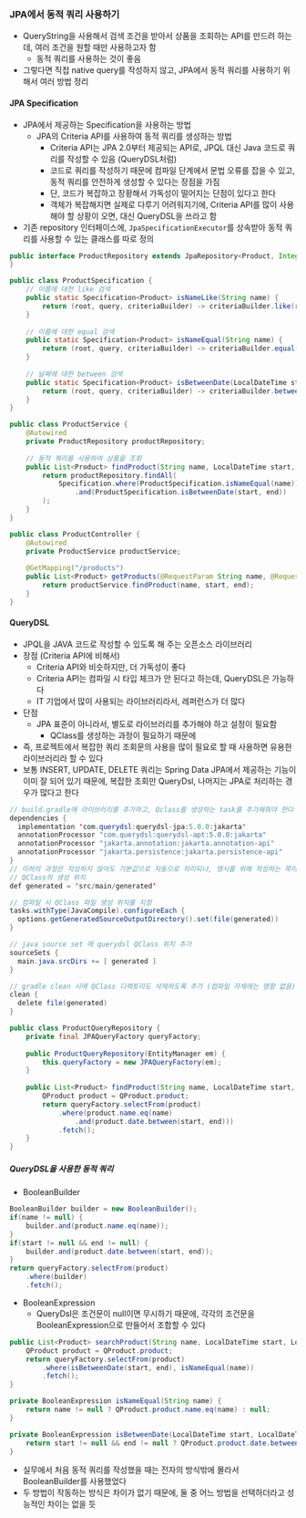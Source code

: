 ### JPA에서 동적 쿼리 사용하기
- QueryString을 사용해서 검색 조건을 받아서 상품을 조회하는 API를 만드려 하는데, 여러 조건을 원할 때만 사용하고자 함
  - 동적 쿼리를 사용하는 것이 좋음
- 그렇다면 직접 native query를 작성하지 않고, JPA에서 동적 쿼리를 사용하기 위해서 여러 방법 정리

#### JPA Specification
- JPA에서 제공하는 Specification을 사용하는 방법
  - JPA의 Criteria API를 사용하여 동적 쿼리를 생성하는 방법
    - Criteria API는 JPA 2.0부터 제공되는 API로, JPQL 대신 Java 코드로 쿼리를 작성할 수 있음 (QueryDSL처럼)
    - 코드로 쿼리를 작성하기 때문에 컴파일 단계에서 문법 오류를 잡을 수 있고, 동적 쿼리를 안전하게 생성할 수 있다는 장점을 가짐
    - 단, 코드가 복잡하고 장황해서 가독성이 떨어지는 단점이 있다고 한다
    - 객체가 복잡해지면 실제로 다루기 어려워지기에, Criteria API를 많이 사용해야 할 상황이 오면, 대신 QueryDSL을 쓰라고 함
- 기존 repository 인터페이스에, `JpaSpecificationExecutor`를 상속받아 동적 쿼리를 사용할 수 있는 클래스를 따로 정의
```java
public interface ProductRepository extends JpaRepository<Product, Integer>, JpaSpecificationExecutor<Product> {
}

public class ProductSpecification {
	// 이름에 대한 like 검색
    public static Specification<Product> isNameLike(String name) {
        return (root, query, criteriaBuilder) -> criteriaBuilder.like(root.get("name"), "%" + name + "%");
    }
	
	// 이름에 대한 equal 검색
    public static Specification<Product> isNameEqual(String name) {
        return (root, query, criteriaBuilder) -> criteriaBuilder.equal(root.get("name"), name);
    }
	
	// 날짜에 대한 between 검색
    public static Specification<Product> isBetweenDate(LocalDateTime start, LocalDateTime end) {
        return (root, query, criteriaBuilder) -> criteriaBuilder.between(root.get("date"), start, end);
    }
}

public class ProductService {
    @Autowired
    private ProductRepository productRepository;
    
    // 동적 쿼리를 사용하여 상품을 조회
    public List<Product> findProduct(String name, LocalDateTime start, LocalDateTime end) {
        return productRepository.findAll(
            Specification.where(ProductSpecification.isNameEqual(name))
                .and(ProductSpecification.isBetweenDate(start, end))
        );
    }
}

public class ProductController {
    @Autowired
    private ProductService productService;
    
    @GetMapping("/products")
    public List<Product> getProducts(@RequestParam String name, @RequestParam LocalDateTime start, @RequestParam LocalDateTime end) {
        return productService.findProduct(name, start, end);
    }
}
```

#### QueryDSL
- JPQL을 JAVA 코드로 작성할 수 있도록 해 주는 오픈소스 라이브러리
- 장점 (Criteria API에 비해서)
  - Criteria API와 비슷하지만, 더 가독성이 좋다
  - Criteria API는 컴파일 시 타입 체크가 안 된다고 하는데, QueryDSL은 가능하다
  - IT 기업에서 많이 사용되는 라이브러리라서, 레퍼런스가 더 많다
- 단점
  - JPA 표준이 아니라서, 별도로 라이브러리를 추가해야 하고 설정이 필요함
    - QClass를 생성하는 과정이 필요하기 때문에
- 즉, 프로젝트에서 복잡한 쿼리 조회문의 사용을 많이 필요로 할 때 사용하면 유용한 라이브러리라 할 수 있다
- 보통 INSERT, UPDATE, DELETE 쿼리는 Spring Data JPA에서 제공하는 기능이 이미 잘 되어 있기 때문에, 복잡한 조회만 QueryDsl, 나머지는 JPA로 처리하는 경우가 많다고 한다
```java
// build.gradle에 라이브러리를 추가하고, Qclass를 생성하는 task를 추가해줘야 한다
dependencies {
  implementation 'com.querydsl:querydsl-jpa:5.0.0:jakarta'
  annotationProcessor "com.querydsl:querydsl-apt:5.0.0:jakarta"
  annotationProcessor "jakarta.annotation:jakarta.annotation-api"
  annotationProcessor "jakarta.persistence:jakarta.persistence-api"
}
// 이하의 과정은 작성하지 않아도 기본값으로 자동으로 처리되나, 명시를 위해 작성하는 쪽이 좋다고 하는 것 같음
// QClass의 생성 위치 
def generated = 'src/main/generated'

// 컴파일 시 QClass 파일 생성 위치를 지정
tasks.withType(JavaCompile).configureEach {
  options.getGeneratedSourceOutputDirectory().set(file(generated))
}

// java source set 에 querydsl QClass 위치 추가
sourceSets {
  main.java.srcDirs += [ generated ]
}

// gradle clean 시에 QClass 디렉토리도 삭제하도록 추가 (컴파일 자체에는 영향 없음)
clean {
  delete file(generated)
}

public class ProductQueryRepository {
    private final JPAQueryFactory queryFactory;
    
    public ProductQueryRepository(EntityManager em) {
        this.queryFactory = new JPAQueryFactory(em);
    }
	
    public List<Product> findProduct(String name, LocalDateTime start, LocalDateTime end) {
        QProduct product = QProduct.product;
        return queryFactory.selectFrom(product)
            .where(product.name.eq(name)
                .and(product.date.between(start, end)))
            .fetch();
    }
}

```

##### QueryDSL을 사용한 동적 쿼리
- BooleanBuilder
```java
BooleanBuilder builder = new BooleanBuilder();
if(name != null) {
    builder.and(product.name.eq(name));
}
if(start != null && end != null) {
    builder.and(product.date.between(start, end));
}
return queryFactory.selectFrom(product)
    .where(builder)
    .fetch();
```
- BooleanExpression
  - QueryDsl은 조건문이 null이면 무시하기 때문에, 각각의 조건문을 BooleanExpression으로 만들어서 조합할 수 있다
```java
public List<Product> searchProduct(String name, LocalDateTime start, LocalDateTime end) {
    QProduct product = QProduct.product;
    return queryFactory.selectFrom(product)
        .where(isBetweenDate(start, end), isNameEqual(name))
        .fetch();
}

private BooleanExpression isNameEqual(String name) {
    return name != null ? QProduct.product.name.eq(name) : null;
}

private BooleanExpression isBetweenDate(LocalDateTime start, LocalDateTime end) {
    return start != null && end != null ? QProduct.product.date.between(start, end) : null;
}
```
- 실무에서 처음 동적 쿼리를 작성했을 때는 전자의 방식밖에 몰라서 BooleanBuilder를 사용했었다
- 두 방법이 작동하는 방식은 차이가 없기 때문에, 둘 중 어느 방법을 선택하더라고 성능적인 차이는 없을 듯

